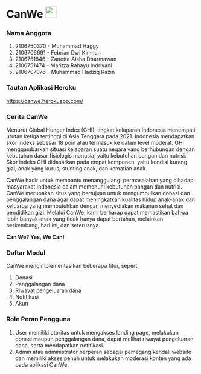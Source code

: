 # CanWe <img src="https://cdn-icons-png.flaticon.com/128/2904/2904948.png" width="30" height="30">

### Nama Anggota
1. 2106750370 - Muhammad Haggy
2. 2106706691 - Febrian Dwi Kimhan
3. 2106751846 - Zanetta Aisha Dharmawan
4. 2106751474 - Maritza Rahayu Indriyani
5. 2106707076 - Muhammad Hadziq Razin

### Tautan Aplikasi Heroku
https://canwe.herokuapp.com/

### Cerita CanWe
Menurut Global Hunger Index (GHI), tingkat kelaparan Indonesia menempati urutan ketiga tertinggi di Asia Tenggara pada 2021. Indonesia mendapatkan skor indeks sebesar 18 poin atau termasuk ke dalam level moderat. GHI menggambarkan situasi kelaparan suatu negara yang berhubungan dengan kebutuhan dasar fisiologis manusia, yaitu kebutuhan pangan dan nutrisi. Skor indeks GHI didasarkan pada empat komponen, yaitu kondisi kurang gizi, anak yang kurus, stunting anak, dan kematian anak.

CanWe hadir untuk membantu menanggulangi permasalahan yang dihadapi masyarakat Indonesia dalam memenuhi kebutuhan pangan dan nutrisi. CanWe merupakan situs yang bertujuan untuk mengumpulkan donasi dan penggalangan dana agar dapat meningkatkan kualitas hidup anak-anak dan keluarga yang membutuhkan dengan menyediakan makanan sehat dan pendidikan gizi. Melalui CanWe, kami berharap dapat memastikan bahwa lebih banyak anak yang tidak hanya dapat bertahan, melainkan berkembang, hari ini, dan seterusnya. 

**Can We? Yes, We Can!**

### Daftar Modul
CanWe mengimplementasikan beberapa fitur, seperti
1. Donasi
2. Penggalangan dana
3. Riwayat pengeluaran dana
4. Notifikasi
5. Akun

### Role Peran Pengguna
1. User memiliki otoritas untuk mengakses landing page, melakukan donasi maupun penggalangan dana, dapat melihat riwayat pengeluaran dana, serta mendapatkan notifikasi.
2. Admin atau administrator berperan sebagai pemegang kendali website dan memiliki akses penuh untuk melakukan moderasi konten yang ada pada aplikasi CanWe.
